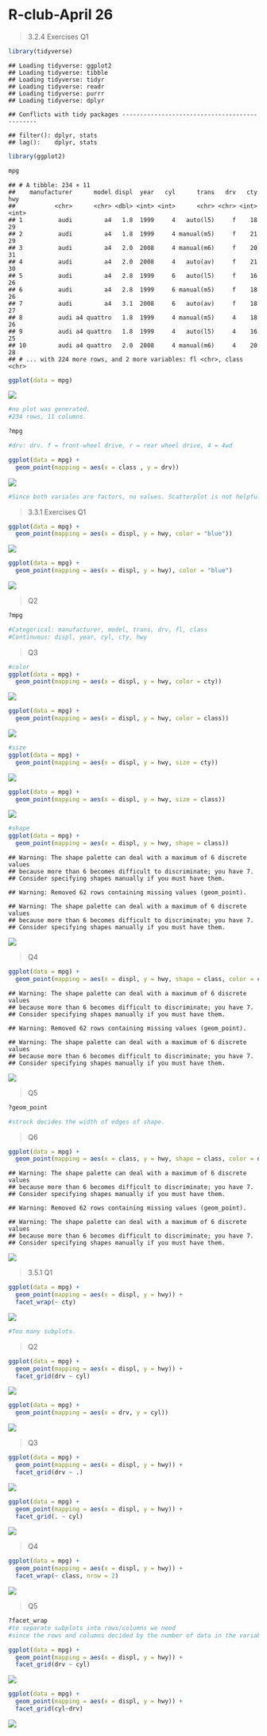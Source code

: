 # R-club-April 26



> 3.2.4 Exercises
> Q1


```r
library(tidyverse)
```

```
## Loading tidyverse: ggplot2
## Loading tidyverse: tibble
## Loading tidyverse: tidyr
## Loading tidyverse: readr
## Loading tidyverse: purrr
## Loading tidyverse: dplyr
```

```
## Conflicts with tidy packages ----------------------------------------------
```

```
## filter(): dplyr, stats
## lag():    dplyr, stats
```

```r
library(ggplot2)

mpg
```

```
## # A tibble: 234 × 11
##    manufacturer      model displ  year   cyl      trans   drv   cty   hwy
##           <chr>      <chr> <dbl> <int> <int>      <chr> <chr> <int> <int>
## 1          audi         a4   1.8  1999     4   auto(l5)     f    18    29
## 2          audi         a4   1.8  1999     4 manual(m5)     f    21    29
## 3          audi         a4   2.0  2008     4 manual(m6)     f    20    31
## 4          audi         a4   2.0  2008     4   auto(av)     f    21    30
## 5          audi         a4   2.8  1999     6   auto(l5)     f    16    26
## 6          audi         a4   2.8  1999     6 manual(m5)     f    18    26
## 7          audi         a4   3.1  2008     6   auto(av)     f    18    27
## 8          audi a4 quattro   1.8  1999     4 manual(m5)     4    18    26
## 9          audi a4 quattro   1.8  1999     4   auto(l5)     4    16    25
## 10         audi a4 quattro   2.0  2008     4 manual(m6)     4    20    28
## # ... with 224 more rows, and 2 more variables: fl <chr>, class <chr>
```

```r
ggplot(data = mpg)
```

![](R-club-April_26_assignment_files/figure-html/unnamed-chunk-1-1.png)<!-- -->

```r
#no plot was generated. 
#234 rows, 11 columns.

?mpg

#drv: drv. f = front-wheel drive, r = rear wheel drive, 4 = 4wd

ggplot(data = mpg) +
  geom_point(mapping = aes(x = class , y = drv))
```

![](R-club-April_26_assignment_files/figure-html/unnamed-chunk-1-2.png)<!-- -->

```r
#Since both variales are factors, no values. Scatterplot is not helpful. 
```

> 3.3.1 Exercises
> Q1


```r
ggplot(data = mpg) + 
  geom_point(mapping = aes(x = displ, y = hwy, color = "blue"))
```

![](R-club-April_26_assignment_files/figure-html/unnamed-chunk-2-1.png)<!-- -->

```r
ggplot(data = mpg) + 
  geom_point(mapping = aes(x = displ, y = hwy), color = "blue")
```

![](R-club-April_26_assignment_files/figure-html/unnamed-chunk-2-2.png)<!-- -->

> Q2


```r
?mpg

#Categorical: manufacturer, model, trans, drv, fl, class
#Continuous: displ, year, cyl, cty, hwy
```

> Q3


```r
#color
ggplot(data = mpg) + 
  geom_point(mapping = aes(x = displ, y = hwy, color = cty))
```

![](R-club-April_26_assignment_files/figure-html/unnamed-chunk-4-1.png)<!-- -->

```r
ggplot(data = mpg) + 
  geom_point(mapping = aes(x = displ, y = hwy, color = class))
```

![](R-club-April_26_assignment_files/figure-html/unnamed-chunk-4-2.png)<!-- -->

```r
#size
ggplot(data = mpg) + 
  geom_point(mapping = aes(x = displ, y = hwy, size = cty))
```

![](R-club-April_26_assignment_files/figure-html/unnamed-chunk-4-3.png)<!-- -->

```r
ggplot(data = mpg) + 
  geom_point(mapping = aes(x = displ, y = hwy, size = class))
```

![](R-club-April_26_assignment_files/figure-html/unnamed-chunk-4-4.png)<!-- -->

```r
#shape
ggplot(data = mpg) + 
  geom_point(mapping = aes(x = displ, y = hwy, shape = class))
```

```
## Warning: The shape palette can deal with a maximum of 6 discrete values
## because more than 6 becomes difficult to discriminate; you have 7.
## Consider specifying shapes manually if you must have them.
```

```
## Warning: Removed 62 rows containing missing values (geom_point).
```

```
## Warning: The shape palette can deal with a maximum of 6 discrete values
## because more than 6 becomes difficult to discriminate; you have 7.
## Consider specifying shapes manually if you must have them.
```

![](R-club-April_26_assignment_files/figure-html/unnamed-chunk-4-5.png)<!-- -->

> Q4


```r
ggplot(data = mpg) + 
  geom_point(mapping = aes(x = displ, y = hwy, shape = class, color = class))
```

```
## Warning: The shape palette can deal with a maximum of 6 discrete values
## because more than 6 becomes difficult to discriminate; you have 7.
## Consider specifying shapes manually if you must have them.
```

```
## Warning: Removed 62 rows containing missing values (geom_point).
```

```
## Warning: The shape palette can deal with a maximum of 6 discrete values
## because more than 6 becomes difficult to discriminate; you have 7.
## Consider specifying shapes manually if you must have them.
```

![](R-club-April_26_assignment_files/figure-html/unnamed-chunk-5-1.png)<!-- -->

> Q5


```r
?geom_point

#strock decides the width of edges of shape. 
```

> Q6


```r
ggplot(data = mpg) + 
  geom_point(mapping = aes(x = class, y = hwy, shape = class, color = displ < 5))
```

```
## Warning: The shape palette can deal with a maximum of 6 discrete values
## because more than 6 becomes difficult to discriminate; you have 7.
## Consider specifying shapes manually if you must have them.
```

```
## Warning: Removed 62 rows containing missing values (geom_point).
```

```
## Warning: The shape palette can deal with a maximum of 6 discrete values
## because more than 6 becomes difficult to discriminate; you have 7.
## Consider specifying shapes manually if you must have them.
```

![](R-club-April_26_assignment_files/figure-html/unnamed-chunk-7-1.png)<!-- -->

> 3.5.1
> Q1 


```r
ggplot(data = mpg) + 
  geom_point(mapping = aes(x = displ, y = hwy)) + 
  facet_wrap(~ cty)
```

![](R-club-April_26_assignment_files/figure-html/unnamed-chunk-8-1.png)<!-- -->

```r
#Too many subplots.
```

> Q2


```r
ggplot(data = mpg) + 
  geom_point(mapping = aes(x = displ, y = hwy)) + 
  facet_grid(drv ~ cyl)
```

![](R-club-April_26_assignment_files/figure-html/unnamed-chunk-9-1.png)<!-- -->

```r
ggplot(data = mpg) + 
  geom_point(mapping = aes(x = drv, y = cyl))
```

![](R-club-April_26_assignment_files/figure-html/unnamed-chunk-9-2.png)<!-- -->

> Q3


```r
ggplot(data = mpg) + 
  geom_point(mapping = aes(x = displ, y = hwy)) +
  facet_grid(drv ~ .)
```

![](R-club-April_26_assignment_files/figure-html/unnamed-chunk-10-1.png)<!-- -->

```r
ggplot(data = mpg) + 
  geom_point(mapping = aes(x = displ, y = hwy)) +
  facet_grid(. ~ cyl)
```

![](R-club-April_26_assignment_files/figure-html/unnamed-chunk-10-2.png)<!-- -->

> Q4


```r
ggplot(data = mpg) + 
  geom_point(mapping = aes(x = displ, y = hwy)) + 
  facet_wrap(~ class, nrow = 2)
```

![](R-club-April_26_assignment_files/figure-html/unnamed-chunk-11-1.png)<!-- -->

> Q5


```r
?facet_wrap
#to separate subplots into rows/columns we need
#since the rows and columns decided by the number of data in the variables. 
```


```r
ggplot(data = mpg) + 
  geom_point(mapping = aes(x = displ, y = hwy)) + 
  facet_grid(drv ~ cyl)
```

![](R-club-April_26_assignment_files/figure-html/unnamed-chunk-13-1.png)<!-- -->

```r
ggplot(data = mpg) + 
  geom_point(mapping = aes(x = displ, y = hwy)) + 
  facet_grid(cyl~drv)
```

![](R-club-April_26_assignment_files/figure-html/unnamed-chunk-13-2.png)<!-- -->

